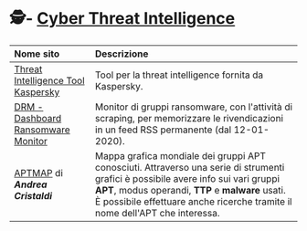 # 🕵️- [Cyber Threat Intelligence](#cyber-threat-intelligence)

|    **Nome sito**                                                                       |    **Descrizione**                                                                                                                                                                                                                                                       |
|:---------------------------------------------------------------------------------------|:-------------------------------------------------------------------------------------------------------------------------------------------------------------------------------------------------------------------------------------------------------------------------|
|    [Threat Intelligence Tool Kaspersky](https://go.kaspersky.com/ti_tool_2023.html)    |    Tool per la threat intelligence fornita da Kaspersky.                                                                                                                                                                                                                 |
|    [DRM - Dashboard Ransomware Monitor](https://ransomfeed.it/)                        |    Monitor di gruppi ransomware, con l'attività di scraping, per memorizzare le rivendicazioni in un feed RSS permanente (dal 12-01-2020).                                                                                                                               |
|  [APTMAP](https://andreacristaldi.github.io/APTmap/) di ***Andrea Cristaldi***               |  Mappa grafica mondiale dei gruppi APT conosciuti. Attraverso una serie di strumenti grafici è possibile avere info sui vari gruppi **APT**, modus operandi, **TTP** e **malware** usati. È possibile effettuare anche ricerche tramite il nome dell'APT che interessa.  |  

